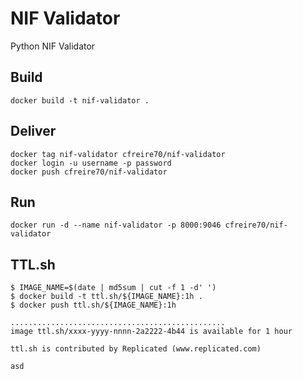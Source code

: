 # NIF Validator
Python NIF Validator

## Build

    docker build -t nif-validator .

## Deliver

    docker tag nif-validator cfreire70/nif-validator
    docker login -u username -p password
    docker push cfreire70/nif-validator

## Run

    docker run -d --name nif-validator -p 8000:9046 cfreire70/nif-validator

## TTL.sh

    $ IMAGE_NAME=$(date | md5sum | cut -f 1 -d' ')
    $ docker build -t ttl.sh/${IMAGE_NAME}:1h .
    $ docker push ttl.sh/${IMAGE_NAME}:1h
    
    ................................................
    image ttl.sh/xxxx-yyyy-nnnn-2a2222-4b44 is available for 1 hour
    
    ttl.sh is contributed by Replicated (www.replicated.com)

    asd